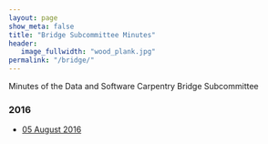 ```yaml
---
layout: page
show_meta: false
title: "Bridge Subcommittee Minutes"
header:
   image_fullwidth: "wood_plank.jpg"
permalink: "/bridge/"
---
```


Minutes of the Data and Software Carpentry Bridge Subcommittee

### 2016

- [05 August 2016](https://github.com/carpentries/bridge/blob/gh-pages/minutes/2016-08-05-minutes.md)

